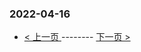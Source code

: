 ### 2022-04-16 
 

- [ < 上一页 ](https://github.com/able8/weibo-hot-record/blob/master/2022-04-15.md) -------- [ 下一页 > ](https://github.com/able8/weibo-hot-record/blob/master/2022-04-17.md)